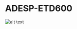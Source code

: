 # ADESP-ETD600

![alt text](https://github.com/LoopyCurmudgeon/ADESP-ETD600/raw/master/ADESP_IMG.jpg)

